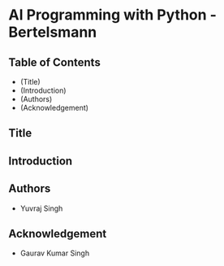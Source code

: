 # AI Programming with Python - Bertelsmann

## Table of Contents

- (Title)
- (Introduction)
- (Authors)
- (Acknowledgement)

## Title

## Introduction

## Authors

- Yuvraj Singh

## Acknowledgement

- Gaurav Kumar Singh

